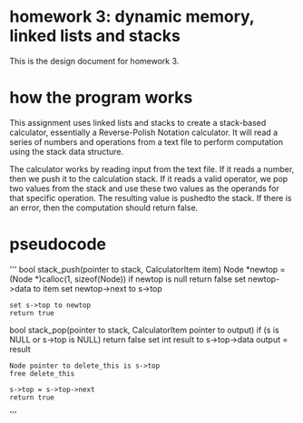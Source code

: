 
# homework 3: dynamic memory, linked lists and stacks

This is the design document for homework 3.

# how the program works

This assignment uses linked lists and stacks to create a stack-based calculator, essentially a Reverse-Polish Notation calculator. It will read a series of numbers and operations from a text file to perform computation using the stack data structure.

The calculator works by reading input from the text file. If it reads a number, then we push it to the calculation stack. If it reads a valid operator, we pop two values from the stack and use these two values as the operands for that specific operation. The resulting value is pushedto the stack. If there is an error, then the computation should return false.

# pseudocode

'''
bool stack_push(pointer to stack, CalculatorItem item)
    Node *newtop = (Node *)calloc(1, sizeof(Node))
    if newtop is null
        return false
    set newtop->data to item
    set newtop->next to s->top

    set s->top to newtop
    return true

bool stack_pop(pointer to stack, CalculatorItem pointer to output)
    if (s is NULL or s->top is NULL)
        return false
    set int result to s->top->data
    output = result

    Node pointer to delete_this is s->top
    free delete_this

    s->top = s->top->next
    return true



'''
